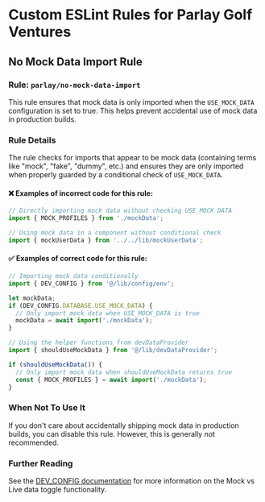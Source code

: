 # Custom ESLint Rules for Parlay Golf Ventures

## No Mock Data Import Rule

### Rule: `parlay/no-mock-data-import`

This rule ensures that mock data is only imported when the `USE_MOCK_DATA` configuration is set to true. This helps prevent accidental use of mock data in production builds.

### Rule Details

The rule checks for imports that appear to be mock data (containing terms like "mock", "fake", "dummy", etc.) and ensures they are only imported when properly guarded by a conditional check of `USE_MOCK_DATA`.

#### ❌ Examples of incorrect code for this rule:

```js
// Directly importing mock data without checking USE_MOCK_DATA
import { MOCK_PROFILES } from './mockData';

// Using mock data in a component without conditional check
import { mockUserData } from '../../lib/mockUserData';
```

#### ✅ Examples of correct code for this rule:

```js
// Importing mock data conditionally
import { DEV_CONFIG } from '@/lib/config/env';

let mockData;
if (DEV_CONFIG.DATABASE.USE_MOCK_DATA) {
  // Only import mock data when USE_MOCK_DATA is true
  mockData = await import('./mockData');
}

// Using the helper functions from devDataProvider
import { shouldUseMockData } from '@/lib/devDataProvider';

if (shouldUseMockData()) {
  // Only import mock data when shouldUseMockData returns true
  const { MOCK_PROFILES } = await import('./mockData');
}
```

### When Not To Use It

If you don't care about accidentally shipping mock data in production builds, you can disable this rule. However, this is generally not recommended.

### Further Reading

See the [DEV_CONFIG documentation](../../docs/DEV_CONFIG.md) for more information on the Mock vs Live data toggle functionality.
